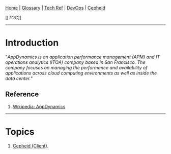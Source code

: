 [Home](/Slalom-LLC/Slalom-Consulting) | [Glossary](/Glossary) | [Tech Ref](/Tech-Ref) | [DevOps](/Tech-Ref/Software-Development/DevOps-\(Development-and-IT-Operations\)) | [Cepheid](/Clients/Cepheid)

[[_TOC_]]

---
# Introduction
"_AppDynamics is an application performance management (APM) and IT operations analytics (ITOA) company based in San Francisco. The company focuses on managing the performance and availability of applications across cloud computing environments as well as inside the data center._"

## Reference
1. [Wikipedia: AppDynamics](https://en.wikipedia.org/wiki/AppDynamics)

---
# Topics
1. [Cepheid (Client)](/Clients/Cepheid).
